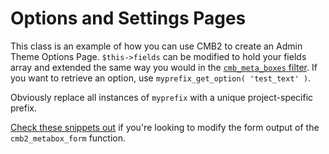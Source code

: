 Options and Settings Pages
==========

This class is an example of how you can use CMB2 to create an Admin Theme Options Page. `$this->fields` can be modified to hold your fields array and extended the same way you would in the [`cmb_meta_boxes` filter](https://github.com/WebDevStudios/CMB2/blob/master/example-functions.php). If you want to retrieve an option, use `myprefix_get_option( 'test_text' )`. 

Obviously replace all instances of `myprefix` with a unique project-specific prefix.

[Check these snippets out](https://github.com/WebDevStudios/CMB2-Snippet-Library/tree/master/helper-functions) if you're looking to modify the form output of the `cmb2_metabox_form` function.
